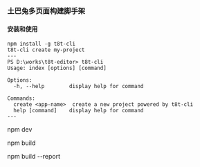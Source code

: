 ### 土巴兔多页面构建脚手架

#### 安装和使用
```
npm install -g t8t-cli
t8t-cli create my-project
---
PS D:\works\t8t-editor> t8t-cli
Usage: index [options] [command]

Options:
  -h, --help        display help for command

Commands:
  create <app-name>  create a new project powered by t8t-cli
  help [command]    display help for command
---

```
npm dev

npm build

npm build --report

```

```
